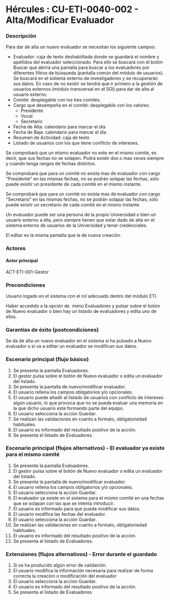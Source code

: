 # Hércules : CU\-ETI\-0040\-002 \- Alta/Modificar Evaluador



### Descripción

Para dar de alta un nuevo evaluador se necesitan los siguiente campos:

* Evaluador: caja de texto deshabilitada donde se guardará el nombre y apellidos del evaluador seleccionado. Para ello se buscará con el botón Buscar que abrirá una pantalla para buscar a los evaluadores por diferentes filtros de búsqueda (pantalla común del módulo de usuarios). Se buscará en el sistema externo de investigadores y se recuperarán sus datos. En caso de no existir se tendrá que ir primero a la gestión de usuarios externos (módulo transversal en el SGI) para dar de alta al usuario externo.
* Comité: desplegable con los tres comités.
* Cargo que desempeña en el comité: desplegable con los valores:
	+ Presidente
	+ Vocal
	+ Secretario
* Fecha de Alta: calendario para marcar el día
* Fecha de Baja: calendario para marcar el día
* Resumen de Actividad: caja de texto
* Listado de usuarios con los que tiene conflicto de intereses.

Se comprobará que un mismo evaluador no este en el mismo comité, es decir, que sus fechas no se solapen. Podrá existir dos o mas veces siempre y cuando tenga rangos de fechas distintos.

Se comprobará que para un comité no exista mas de evaluador con cargo "Presidente" en las mismas fechas, no se podrán solapar las fechas, sólo puede existir un presidente de cada comité en el mismo instante.

Se comprobará que para un comité no exista mas de evaluador con cargo "Secretario" en las mismas fechas, no se podrán solapar las fechas, sólo puede existir un secretario de cada comité en el mismo instante.

Un evaluador puede ser una persona de la propio Universidad o bien un usuario externo a ella, pero siempre tienen que estar dado de alta en el sistema externo de usuarios de la Universidad y tener credenciales.

El editar es la misma pantalla que la de nueva creación.

### Actores

#### Actor principal

ACT\-ETI\-001\-Gestor

### Precondiciones

Usuario logado en el sistema con el rol adecuado dentro del módulo ETI.

Haber accedido a la opción de  menú Evaluadores y pulsar sobre el botón de Nuevo evaluador o bien hay un listado de evaluadores y edita uno de ellos.

### Garantías de éxito (postcondiciones)

Se da de alta un nuevo evaluador en el sistema si ha pulsado a Nuevo evaluador o si va a editar un evaluador se modifican sus datos.

### Escenario principal (flujo básico)

1. Se presenta la pantalla Evaluadores.
2. El gestor pulsa sobre el botón de Nuevo evaluador o edita un evaluador del listado.
3. Se presenta la pantalla de nuevo/modificar evaluador.
4. El usuario rellena los campos obligatorios y/o opcionales.
5. El usuario puede añadir al listado de usuarios con conflicto de intereses algún usuario, lo que provoca que no se pueda evaluar una memoria en la que dicho usuario este formando parte del equipo.
6. El usuario selecciona la acción Guardar.
7. Se realizan las validaciones en cuanto a formato, obligatoriedad habituales.
8. El usuario es informado del resultado positivo de la acción.
9. Se presenta el listado de Evaluadores.

### Escenario principal (flujos alternativos) \- El evaluador ya existe para el mismo comité

1. Se presenta la pantalla Evaluadores.
2. El gestor pulsa sobre el botón de Nuevo evaluador o edita un evaluador del listado.
3. Se presenta la pantalla de nuevo/modificar evaluador.
4. El usuario rellena los campos obligatorios y/o opcionales.
5. El usuario selecciona la acción Guardar.
6. El evaluador ya existe en el sistema para el mismo comité en una fechas que se solapan con las que se intenta introducir.
7. El usuario es informado para que pueda modificar sus datos.
8. El usuario modifica las fechas del evaluador.
9. El usuario selecciona la acción Guardar.
10. Se realizan las validaciones en cuanto a formato, obligatoriedad habituales.
11. El usuario es informado del resultado positivo de la acción.
12. Se presenta el listado de Evaluadores.

### Extensiones (flujos alternativos) \- Error durante el guardado

1. Si se ha producido algún error de validación.
2. El usuario modifica la información necesaria para realizar de forma correcta la creación o modificación del evaluador
3. El usuario selecciona la acción Guardar.
4. El usuario es informado del resultado positivo de la acción.
5. Se presenta el listado de Evaluadores




